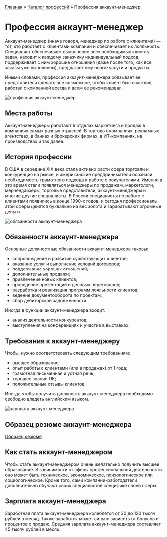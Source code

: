 [Главная](http://enjoy-job.ru/) » [Каталог профессий](http://enjoy-job.ru/professions/) » Профессия аккаунт-менеджер

# Профессия аккаунт-менеджер

Аккаунт-менеджер (иначе говоря, менеджер по работе с клиентами) — тот, кто работает с клиентами компании и обеспечивает их лояльность. Специалист обеспечивает выполнение всех необходимых клиенту задач, находит к каждому заказчику индивидуальный подход, поддерживает с ним хорошие отношения (даже после того, как все заказы уже выполнены), предлагает ему новые услуги и продукты.

Иными словами, профессия аккаунт-менеджера обязывает ее представителя сделать все возможное, чтобы клиент был счастлив, работал с компанией всегда и всем ее рекомендовал.

![профессия аккаунт-менеджер](http://enjoy-job.ru/wp-content/uploads/2014/03/akkaunt-man1.jpg)

## Места работы

Аккаунт-менеджеры работают в отделах маркетинга и продаж в компаниях самых разных отраслей. В торговых компаниях, рекламных агентствах, в банках и брокерских фирмах, в ИТ-компаниях, на производствах и так далее.

## История профессии

В США в середине XIX века стала активно расти сфера торговли и конкуренция на рынке, и американские предприниматели осознали необходимость грамотного подхода к работе с покупателями. Именно в это время стали появляться менеджеры по продажам, маркетологи, мерчендайзеры, торговые представители, аккаунт-менеджеры и многие другие специалисты. В России специалисты по работе с клиентами появились в конце 1990-х годов, и сегодня профессионалы этой сферы ценятся буквально на вес золота и зарабатывают огромные деньги.

![обязанности аккаунт-менеджера](http://enjoy-job.ru/wp-content/uploads/2013/10/ispdirector1.jpg)

## Обязанности аккаунт-менеджера

Основные должностные обязанности аккаунт-менеджера таковы:

- сопровождение и развитие существующих клиентов;
- оказание услуг и выполнение условий договоров;
- поддержание хороших отношений;
- дополнительные продажи;
- привлечение новых клиентов;
- проведение презентаций и деловых переговоров;
- разработка и реализация программ лояльности клиентов;
- ведение документооборота по проектам;
- сбор дебиторской задолженности.

Иногда в функции аккаунт-менеджера входит:

- анализ деятельности конкурентов;
- выступления на конференциях и участие в выставках.

## Требования к аккаунт-менеджеру

Чтобы, нужно соответствовать следующим требованиям:

- высшее образование;
- опыт работы с клиентами (или в продажах) от 1 года;
- грамотная письменная и устная речь;
- хорошее знание ПК;
- положительные отзывы клиентов.

Иногда чтобы получить должность аккаунт-менеджера необходимо свободно владеть английским языком.

![зарплата аккаунт-менеджера](http://enjoy-job.ru/wp-content/uploads/2014/03/akkaunt-man2.jpg)

## Образец резюме аккаунт-менеджера

[Образец резюме](http://enjoy-job.ru/professions/akkaunt-manager/obrazets-rezume/)

## Как стать аккаунт-менеджером

Чтобы стать аккаунт-менеджером очень желательно получить высшее образование. В зависимости от сферы профессиональной деятельности оно может быть техническое, экономическое, психологическое или социологическое. Кроме того, сами компании-работодатели дополнительно обучают своих специалистов специфике своей сферы.

## Зарплата аккаунт-менеджера

Заработная плата аккаунт-менеджера колеблется от 30 до 120 тысяч рублей в месяц. Также заработок может сильно зависеть от бонусов и процентов с продаж. Средняя зарплата аккаунт-менеджера составляет 45 тысяч рублей в месяц.